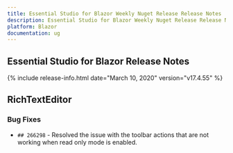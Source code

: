 ```yaml
---
title: Essential Studio for Blazor Weekly Nuget Release Release Notes  
description: Essential Studio for Blazor Weekly Nuget Release Release Notes  
platform: Blazor
documentation: ug
---
```


##  Essential Studio for Blazor  Release Notes  

{% include release-info.html date="March 10, 2020"  version="v17.4.55" %} 

##  RichTextEditor

###    Bug Fixes

- `## 266298` - Resolved the issue with the toolbar actions that are not working when read only mode is enabled.